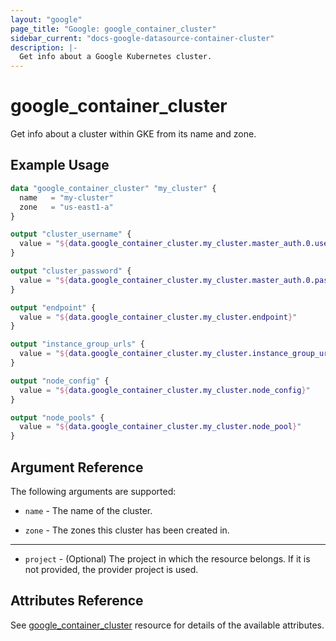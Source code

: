 ```yaml
---
layout: "google"
page_title: "Google: google_container_cluster"
sidebar_current: "docs-google-datasource-container-cluster"
description: |-
  Get info about a Google Kubernetes cluster.
---
```


# google\_container\_cluster

Get info about a cluster within GKE from its name and zone.

## Example Usage

```tf
data "google_container_cluster" "my_cluster" {
  name   = "my-cluster"
  zone   = "us-east1-a"
}

output "cluster_username" {
  value = "${data.google_container_cluster.my_cluster.master_auth.0.username}"
}

output "cluster_password" {
  value = "${data.google_container_cluster.my_cluster.master_auth.0.password}"
}

output "endpoint" {
  value = "${data.google_container_cluster.my_cluster.endpoint}"
}

output "instance_group_urls" {
  value = "${data.google_container_cluster.my_cluster.instance_group_urls}"
}

output "node_config" {
  value = "${data.google_container_cluster.my_cluster.node_config}"
}

output "node_pools" {
  value = "${data.google_container_cluster.my_cluster.node_pool}"
}
```

## Argument Reference

The following arguments are supported:

* `name` - The name of the cluster.

* `zone` - The zones this cluster has been created in.

- - -

* `project` - (Optional) The project in which the resource belongs. If it
    is not provided, the provider project is used.

## Attributes Reference

See [google_container_cluster](https://www.terraform.io/docs/providers/google/r/container_cluster.html) resource for details of the available attributes.